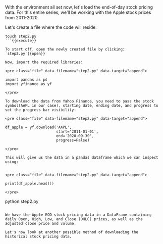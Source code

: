 With the environment all set now, let's load the end-of-day stock pricing data. For this entire series, we'll be working with the Apple stock prices from 2011-2020.

Let's create a file where the code will reside:

```
touch step2.py
```{{execute}}

To start off, open the newly created file by clicking: `step2.py`{{open}}

Now, import the required libraries:

<pre class="file" data-filename="step2.py" data-target="append">

import pandas as pd
import yfinance as yf

</pre>

To download the data from Yahoo Finance, you need to pass the stock symbol(AAPL in our case), starting date, ending date, and progress to set the progress bar visibility:

<pre class="file" data-filename="step2.py" data-target="append">

df_apple = yf.download('AAPL', 
                       start='2011-01-01', 
                       end='2020-09-30',
                       progress=False)

</pre>

This will give us the data in a pandas dataframe which we can inspect using:


<pre class="file" data-filename="step2.py" data-target="append">

print(df_apple.head())

</pre>

```
python step2.py

```{{execute}}

We have the Apple EOD stock pricing data in a DataFrame containing daily Open, High, Low, and Close (OHLC) prices, as well as the adjusted close price and volume.

Let's now look at another possible method of downloading the historical stock pricing data.
